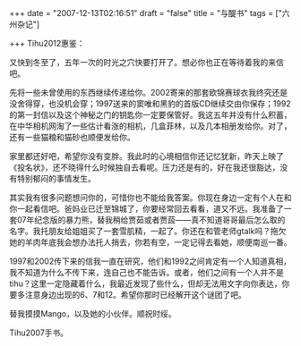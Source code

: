 +++
date = "2007-12-13T02:16:51"
draft = "false"
title = "与醍书"
tags = ["六州杂记"]

+++
Tihu2012惠鉴：

又快到冬至了，五年一次的时光之穴快要打开了。想必你也正在等待着我的来信吧。

先将一些未曾使用的东西继续传递给你。2002寄来的那套欧锦赛球衣我终究还是没舍得穿，也没机会穿；1997送来的窦唯和黑豹的首版CD继续交由你保存；1992的第一封信以及这个神秘之门的钥匙你一定要保管好。我这五年并没有什么积蓄，在中华相机网淘了一些估计看涨的相机，几盒菲林，以及几本相册发给你。对了，还有一些猫粮和猫砂也顺便发给你。
  
家里都还好吧，希望你没有变胖。我此时的心境相信你还记忆犹新，昨天上映了《投名状》，还不晓得什么时候独自去看呢。压力还是有的，好在我还很豁达，没有特别郁闷的事情发生。
  
其实我有很多问题想问你的，可惜你也不能给我答案。你现在身边一定有个人在和你一起看信吧。爸妈业已迁至锦城了，你要经常回去看看，道又不远。我准备了一套07年纪念版的暴力熊，替我稍给贾茹或者贾蔎——真不知道哥哥最后怎么取的名字。我托朋友给姐姐买了一套雪肌精，一起了。你还在和管老师gtalk吗？拖欠她的羊肉年底我会想办法托人捎去，你若有空，一定记得去看她，顺便南巡一番。
  
1997和2002传下来的信我一直在研究，他们和1992之间肯定有一个人知道真相，我不知道为什么不传下来，连自己也不能告诉。或者，他们之间有一个人并不是tihu？这里一定隐藏着什么，我最近发现了些什么，但却无法用文字向你表达，你要多注意身边出现的6、7和12。希望你那时已经解开这个谜团了吧。
  
替我摸摸Mango，以及她的小伙伴。顺祝时绥。


Tihu2007手书。
